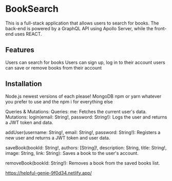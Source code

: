 # BookSearch


This is a full-stack application that allows users to search for books.
The back-end is powered by a GraphQL API using Apollo Server, while the front-end uses REACT.


## Features

 Users can search for books
Users can sign up, log in to their account
users can save or remove books from their account

## Installation
Node.js newest versions of each please!
MongoDB 
npm or yarn whatever you prefer to use
and the npm i for everything else

Queries & Mutations:
Queries:
me: Fetches the current user's data.
Mutations:
login(email: String!, password: String!): Logs the user and returns a JWT token and data.

addUser(username: String!, email: String!, password: String!): Registers a new user and returns a JWT token and user data.

saveBook(bookId: String!, authors: [String]!, description: String, title: String!, image: String, link: String): Saves a book to the user's account.

removeBook(bookId: String!): Removes a book from the saved books list.

https://helpful-genie-9f0d34.netlify.app/
